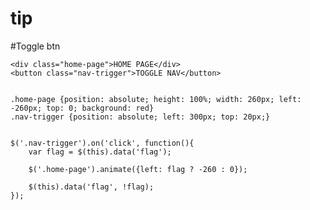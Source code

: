 # tip

#Toggle btn

    <div class="home-page">HOME PAGE</div>
    <button class="nav-trigger">TOGGLE NAV</button>


    .home-page {position: absolute; height: 100%; width: 260px; left: -260px; top: 0; background: red}
    .nav-trigger {position: absolute; left: 300px; top: 20px;}


    $('.nav-trigger').on('click', function(){
        var flag = $(this).data('flag');
    
        $('.home-page').animate({left: flag ? -260 : 0});
    
        $(this).data('flag', !flag);
    });
